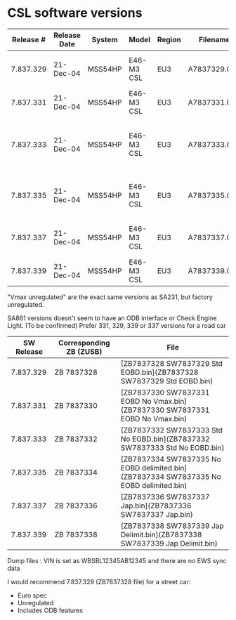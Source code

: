 # CSL software versions

| Release # | Release Date | System | Model | Region 	| Filename | Filename | ZV_1
| ----------|--------------|--------|-------|--------|-----------|----------|------
| 7.837.329 | 21-Dec-04 | MSS54HP | E46-M3 CSL | EU3 | A7837329.0DA | PD11 (03.12.04) | E46-M3-CSL-EOBD Vmax unregulated
| 7.837.331 | 21-Dec-04 | MSS54HP | E46-M3 CSL | EU3 | A7837331.0DA | PD31 (03.12.04) | E46-M3-CSL-EOBD SA231
| 7.837.333 | 21-Dec-04 | MSS54HP | E46-M3 CSL | EU3 | A7837333.0DA | PD1D (03.12.04) | E46-M3-CSL-SA861 Vmax unregulated **No ODB**
| 7.837.335 | 21-Dec-04 | MSS54HP | E46-M3 CSL | EU3 | A7837335.0DA | PD3D (03.12.04) | E46-M3-CSL-SA861 SA231 **No ODB**
| 7.837.337 | 21-Dec-04 | MSS54HP | E46-M3 CSL | EU3 | A7837337.0DA | PD1J (03.12.04) | E46-M3-CSL-Japan Vmax unregulated
| 7.837.339 | 21-Dec-04 | MSS54HP | E46-M3 CSL | EU3 | A7837339.0DA | PD3J (03.12.04) | E46-M3-CSL-Japan SA231

"Vmax unregulated" are the exact same versions as SA231, but factory unregulated.

SA861 versions doesn't seem to have an ODB interface or Check Engine Light. (To be confirmed) Prefer 331, 329, 339 or 337 versions for a road car

| SW Release | Corresponding ZB (ZUSB) | File
| ------- | ----------------| -------
| 7.837.329 | ZB 7837328 | [ZB7837328 SW7837329 Std EOBD.bin](ZB7837328 SW7837329 Std EOBD.bin)
| 7.837.331 | ZB 7837330 | [ZB7837330 SW7837331 EOBD No Vmax.bin](ZB7837330 SW7837331 EOBD No Vmax.bin)
| 7.837.333 | ZB 7837332 | [ZB7837332 SW7837333 Std No EOBD.bin](ZB7837332 SW7837333 Std No EOBD.bin)
| 7.837.335 | ZB 7837334 | [ZB7837334 SW7837335 No EOBD delimited.bin](ZB7837334 SW7837335 No EOBD delimited.bin)
| 7.837.337 | ZB 7837336 | [ZB7837336 SW7837337 Jap.bin](ZB7837336 SW7837337 Jap.bin)
| 7.837.339 | ZB 7837338 | [ZB7837338 SW7837339 Jap Delimit.bin](ZB7837338 SW7837339 Jap Delimit.bin)

Dump files :
VIN is set as WBSBL12345AB12345 and there are no EWS sync data

I would recommend 7.837.329 (ZB7837328 file) for a street car:
- Euro spec
- Unregulated
- Includes ODB features
